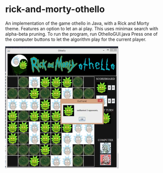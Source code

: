 # rick-and-morty-othello
 An implementation of the game othello in Java, with a Rick and Morty theme. 
 Features an option to let an ai play. This uses minimax search with alpha-beta pruning.
 To run the program, run OthelloGUI.java
 Press one of the computer buttons to let the algorithm play for the current player. 

<img src="images/othello1.PNG">
